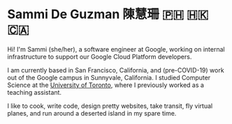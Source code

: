 # Sammi De Guzman 陳慧珊 :philippines: :hong_kong: :canada:

Hi! I'm Sammi (she/her), a software engineer at Google, working on
internal infrastructure to support our Google Cloud Platform developers.

I am currently based in San Francisco, California, and (pre-COVID-19)
work out of the Google campus in Sunnyvale, California. I studied
Computer Science at the [University of Toronto](https://utoronto.ca),
where I previously worked as a teaching assistant.

I like to cook, write code, design pretty websites, take transit, fly
virtual planes, and run around a deserted island in my spare time.

<!-- TODO: Add more stuff (projects, links, social, etc) -->
